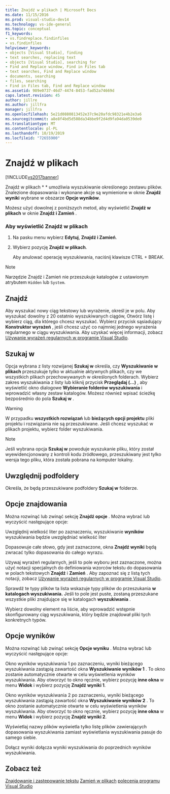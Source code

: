 ```yaml
---
title: Znajdź w plikach | Microsoft Docs
ms.date: 11/15/2016
ms.prod: visual-studio-dev14
ms.technology: vs-ide-general
ms.topic: conceptual
f1_keywords:
- vs.findreplace.findinfiles
- vs.findinfiles
helpviewer_keywords:
- objects [Visual Studio], finding
- text searches, replacing text
- objects [Visual Studio], searching for
- Find and Replace window, Find in Files tab
- text searches, Find and Replace window
- documents, searching
- files, searching
- Find in Files tab, Find and Replace window
ms.assetid: 989e0737-46d7-4474-8453-fad52a74669d
caps.latest.revision: 45
author: jillre
ms.author: jillfra
manager: jillfra
ms.openlocfilehash: 5e21d0880813452e37c9e20afdc98321e4b2e3a6
ms.sourcegitcommit: a8e8f4bd5d508da34bbe9f2d4d9fa94da0539de0
ms.translationtype: MT
ms.contentlocale: pl-PL
ms.lasthandoff: 10/19/2019
ms.locfileid: "72655900"
---
```

# <a name="find-in-files"></a>Znajdź w plikach
[!INCLUDE[vs2017banner](../includes/vs2017banner.md)]

Znajdź w plikach * * umożliwia wyszukiwanie określonego zestawu plików. Znalezione dopasowania i wykonane akcje są wymienione w oknie **Znajdź wyniki** wybrane w obszarze **Opcje wyników**.

 Możesz użyć dowolnej z poniższych metod, aby wyświetlić **Znajdź w plikach** w oknie **Znajdź i Zamień** .

### <a name="to-display-find-in-files"></a>Aby wyświetlić Znajdź w plikach

1. Na pasku menu wybierz **Edytuj**, **Znajdź i Zamień**.

2. Wybierz pozycję **Znajdź w plikach**.

   Aby anulować operację wyszukiwania, naciśnij klawisze CTRL + BREAK.

> [!NOTE]
> Narzędzie Znajdź i Zamień nie przeszukuje katalogów z ustawionym atrybutem `Hidden` lub `System`.

## <a name="find-what"></a>Znajdź
 Aby wyszukać nowy ciąg tekstowy lub wyrażenie, określ je w polu. Aby wyszukać dowolny z 20 ostatnio wyszukiwanych ciągów, Otwórz listę i wybierz ciąg, dla którego chcesz wyszukać. Wybierz przycisk sąsiadujący **Konstruktor wyrażeń** , jeśli chcesz użyć co najmniej jednego wyrażenia regularnego w ciągu wyszukiwania. Aby uzyskać więcej informacji, zobacz [Używanie wyrażeń regularnych w programie Visual Studio](../ide/using-regular-expressions-in-visual-studio.md).

## <a name="look-in"></a>Szukaj w
 Opcja wybrana z listy rozwijanej **Szukaj w** określa, czy **Wyszukiwanie w plikach** przeszukuje tylko w aktualnie aktywnych plikach, czy we wszystkich plikach przechowywanych w określonych folderach. Wybierz zakres wyszukiwania z listy lub kliknij przycisk **Przeglądaj (...)** , aby wyświetlić okno dialogowe **Wybieranie folderów wyszukiwania** i wprowadzić własny zestaw katalogów. Możesz również wpisać ścieżkę bezpośrednio do pola **Szukaj w** .

> [!WARNING]
> W przypadku **wszystkich rozwiązań** lub **bieżących opcji projektu** pliki projektu i rozwiązania nie są przeszukiwane. Jeśli chcesz wyszukać w plikach projektu, wybierz folder wyszukiwania.

> [!NOTE]
> Jeśli wybrana opcja **Szukaj w** powoduje wyszukanie pliku, który został wyewidencjonowany z kontroli kodu źródłowego, przeszukiwany jest tylko wersja tego pliku, która została pobrana na komputer lokalny.

## <a name="include-subfolders"></a>Uwzględnij podfoldery
 Określa, że będą przeszukiwane podfoldery **Szukaj w** folderze.

## <a name="find-options"></a>Opcje znajdowania
 Można rozwinąć lub zwinąć sekcję **Znajdź opcje** . Można wybrać lub wyczyścić następujące opcje:

 Uwzględnij wielkość liter po zaznaczeniu, wyszukiwanie **wyników** wyszukiwania będzie uwzględniać wielkość liter

 Dopasowuje całe słowo, gdy jest zaznaczone, okna **Znajdź wyniki** będą zwracać tylko dopasowania do całego wyrazu.

 Używaj wyrażeń regularnych, jeśli to pole wyboru jest zaznaczone, można użyć notacji specjalnych do definiowania wzorców tekstu do dopasowania w polach tekstowych **Znajdź** i **Zamień** . Aby zapoznać się z listą tych notacji, zobacz [Używanie wyrażeń regularnych w programie Visual Studio](../ide/using-regular-expressions-in-visual-studio.md).

 Sprawdź te typy plików ta lista wskazuje typy plików do przeszukania **w katalogach wyszukiwania.** Jeśli to pole jest puste, zostaną przeszukane wszystkie pliki znajdujące się w katalogach **wyszukiwania** .

 Wybierz dowolny element na liście, aby wprowadzić wstępnie skonfigurowany ciąg wyszukiwania, który będzie znajdował pliki tych konkretnych typów.

## <a name="result-options"></a>Opcje wyników
 Można rozwinąć lub zwinąć sekcję **Opcje wyniku** . Można wybrać lub wyczyścić następujące opcje:

 Okno wyników wyszukiwania 1 po zaznaczeniu, wyniki bieżącego wyszukiwania zastąpią zawartość okna **Wyszukiwanie wyników 1** . To okno zostanie automatycznie otwarte w celu wyświetlenia wyników wyszukiwania. Aby otworzyć to okno ręcznie, wybierz pozycję **inne okna** w menu **Widok** i wybierz pozycję **Znajdź wyniki 1**.

 Okno wyników wyszukiwania 2 po zaznaczeniu, wyniki bieżącego wyszukiwania zastąpią zawartość okna **Wyszukiwanie wyników 2** . To okno zostanie automatycznie otwarte w celu wyświetlenia wyników wyszukiwania. Aby otworzyć to okno ręcznie, wybierz pozycję **inne okna** w menu **Widok** i wybierz pozycję **Znajdź wyniki 2**.

 Wyświetlaj nazwy plików wyświetla tylko listę plików zawierających dopasowania wyszukiwania zamiast wyświetlania wyszukiwania pasuje do samego siebie.

 Dołącz wyniki dołącza wyniki wyszukiwania do poprzednich wyników wyszukiwania.

## <a name="see-also"></a>Zobacz też
 [Znajdowanie i zastępowanie tekstu](../ide/finding-and-replacing-text.md) [Zamień w plikach](../ide/replace-in-files.md) [polecenia programu Visual Studio](../ide/reference/visual-studio-commands.md)

